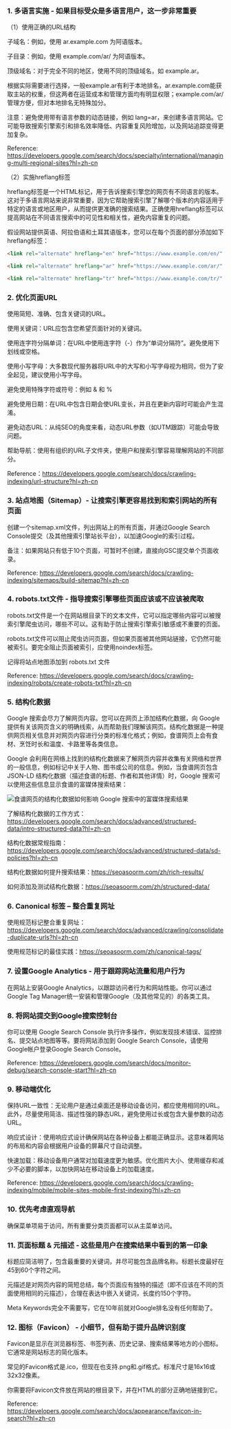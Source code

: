 ### 1. 多语言实施 - 如果目标受众是多语言用户，这一步非常重要
（1）使用正确的URL结构

子域名：例如，使用 ar.example.com 为阿语版本。

子目录：例如，使用 example.com/ar/ 为阿语版本。

顶级域名：对于完全不同的地区，使用不同的顶级域名，如 example.ar。

根据实际需要进行选择，一般example.ar有利于本地排名，ar.example.com能获取主站的权重，但这两者在运营成本和管理方面均有明显权限；example.com/ar/ 管理方便，但对本地排名无特殊加分。

注意：避免使用带有语言参数的动态链接，例如 lang=ar，来创建多语言网站。它可能导致搜索引擎索引和排名效率降低、内容重复风险增加，以及网站追踪变得更加复杂。


Reference: https://developers.google.com/search/docs/specialty/international/managing-multi-regional-sites?hl=zh-cn



（2）实施hreflang标签

hreflang标签是一个HTML标记，用于告诉搜索引擎您的网页有不同语言的版本。这对于多语言网站来说非常重要，因为它帮助搜索引擎了解哪个版本的内容适用于特定的语言或地区用户，从而提供更准确的搜索结果。正确使用hreflang标签可以提高网站在不同语言搜索中的可见性和相关性，避免内容重复的问题。

假设网站提供英语、阿拉伯语和土耳其语版本，您可以在每个页面的<head>部分添加如下hreflang标签：

```html
<link rel="alternate" hreflang="en" href="https://www.example.com/en/" />

<link rel="alternate" hreflang="ar" href="https://www.example.com/ar/" />

<link rel="alternate" hreflang="tr" href="https://www.example.com/tr/" />
```

### 2. 优化页面URL

使用简短、准确、包含关键词的URL。

使用关键词：URL应包含您希望页面针对的关键词。

使用连字符分隔单词：在URL中使用连字符（-）作为“单词分隔符”。避免使用下划线或空格。

使用小写字母：大多数现代服务器将URL中的大写和小写字母视为相同，但为了安全起见，建议使用小写字母。

避免使用特殊字符或符号：例如 & 和 %

避免使用日期：在URL中包含日期会使URL变长，并且在更新内容时可能会产生混淆。

避免动态URL：从纯SEO的角度来看，动态URL参数（如UTM跟踪）可能会导致问题。

帮助导航：使用有组织的URL子文件夹，使用户和搜索引擎容易理解网站的不同部分。

Reference：https://developers.google.com/search/docs/crawling-indexing/url-structure?hl=zh-cn

### 3. 站点地图（Sitemap）- 让搜索引擎更容易找到和索引网站的所有页面

创建一个sitemap.xml文件，列出网站上的所有页面，并通过Google Search Console提交（及其他搜索引擎站长平台），以加速Google的索引过程。

备注：如果网站只有低于10个页面，可暂时不创建，直接向GSC提交单个页面收录。

Reference: https://developers.google.com/search/docs/crawling-indexing/sitemaps/build-sitemap?hl=zh-cn

### 4. robots.txt文件 - 指导搜索引擎哪些页面应该或不应该被爬取

robots.txt文件是一个在网站根目录下的文本文件，它可以指定哪些内容可以被搜索引擎爬虫访问，哪些不可以。这有助于防止搜索引擎索引敏感或不重要的页面。

robots.txt文件可以阻止爬虫访问页面，但如果页面被其他网站链接，它仍然可能被索引。要完全阻止页面被索引，应使用noindex标签。

记得将站点地图添加到 robots.txt 文件

Reference: https://developers.google.com/search/docs/crawling-indexing/robots/create-robots-txt?hl=zh-cn

### 5. 结构化数据

Google 搜索会尽力了解网页内容。您可以在网页上添加结构化数据，向 Google 提供有关该网页含义的明确线索，从而帮助我们理解该网页。结构化数据是一种提供网页相关信息并对网页内容进行分类的标准化格式；例如，食谱网页上会有食材、烹饪时长和温度、卡路里等各类信息。

Google 会利用在网络上找到的结构化数据来了解网页内容并收集有关网络和世界的一般信息，例如标记中关于人物、图书或公司的信息。例如，当食谱网页包含 JSON-LD 结构化数据（描述食谱的标题、作者和其他详情）时，Google 搜索可以使用这些信息显示食谱的富媒体搜索结果：

![食谱网页的结构化数据如何影响 Google 搜索中的富媒体搜索结果](https://developers.google.com/static/search/docs/images/structured-data-explainer.png?hl=zh-cn)

了解结构化数据的工作方式： https://developers.google.com/search/docs/advanced/structured-data/intro-structured-data?hl=zh-cn

结构化数据常规指南： https://developers.google.com/search/docs/advanced/structured-data/sd-policies?hl=zh-cn

结构化数据如何提升搜索结果：https://seoasoorm.com/zh/rich-results/

如何添加及测试结构化数据：https://seoasoorm.com/zh/structured-data/

### 6. Canonical 标签 – 整合重复网址

使用规范标记整合重复网址： https://developers.google.com/search/docs/advanced/crawling/consolidate-duplicate-urls?hl=zh-cn

使用规范标记的最佳实践：https://seoasoorm.com/zh/canonical-tags/



### 7. 设置Google Analytics - 用于跟踪网站流量和用户行为

在网站上安装Google Analytics，以跟踪访问者行为和网站性能。你可以通过Google Tag Manager统一安装和管理Google（及其他常见的）的各类工具。

### 8.  将网站提交到Google搜索控制台

你可以使用 Google Search Console 执行许多操作，例如发现技术错误、监控排名、提交站点地图等等。要将网站添加到 Google Search Console，请使用Google帐户登录Google Search Console。

Reference: https://developers.google.com/search/docs/monitor-debug/search-console-start?hl=zh-cn


### 9. 移动端优化
保持URL一致性：无论用户是通过桌面还是移动设备访问，都应使用相同的URL。此外，尽量使用简洁、描述性强的静态URL，避免使用过长或包含大量参数的动态URL。

响应式设计：使用响应式设计确保网站在各种设备上都能正确显示。这意味着网站的布局和内容会根据用户设备的屏幕尺寸自动调整。

快速加载：移动设备用户通常对加载速度更为敏感。优化图片大小、使用缓存和减少不必要的脚本，以加快网站在移动设备上的加载速度。

Reference: https://developers.google.com/search/docs/crawling-indexing/mobile/mobile-sites-mobile-first-indexing?hl=zh-cn


### 10.  优先考虑直观导航

确保菜单项易于访问，所有重要分类页面都可以从主菜单访问。

### 11.  页面标题 & 元描述 - 这些是用户在搜索结果中看到的第一印象

标题应简洁明了，包含最重要的关键词，并尽可能包含品牌名称。标题长度最好在45到60个字符之间。

元描述是对网页内容的简短总结，每个页面应有独特的描述（即不应该在不同的页面使用相同的元描述），合理在表达中嵌入关键词，长度约150个字符。

Meta Keywords完全不需要写，它在10年前就对Google排名没有任何帮助了。

### 12.  图标（Favicon） - 小细节，但有助于提升品牌识别度
Favicon是显示在浏览器标签、书签列表、历史记录、搜索结果等地方的小图标。它通常是网站标志的简化版本。

常见的Favicon格式是.ico，但现在也支持.png和.gif格式。标准尺寸是16x16或32x32像素。

你需要将Favicon文件放在网站的根目录下，并在HTML的<head>部分正确地链接到它。

Reference: https://developers.google.com/search/docs/appearance/favicon-in-search?hl=zh-cn